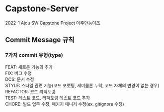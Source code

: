 # Capstone-Server
2022-1 Ajou SW Capstone Project 아주만능이조  


## Commit Message 규칙
### 7가지 commit 유형(type)  
FEAT: 새로운 기능의 추가  
FIX: 버그 수정  
DCS: 문서 수정  
STYLE: 스타일 관련 기능(코드 포맷팅, 세미콜론 누락, 코드 자체의 변경이 없는 경우)  
REFACTOR: 코드 리팩토링  
TEST: 테스트 코드, 리팩토링 테스트 코드 추가  
CHORE: 빌드 업무 수정, 패키지 매니저 수정(ex. gitignore 수정)   
